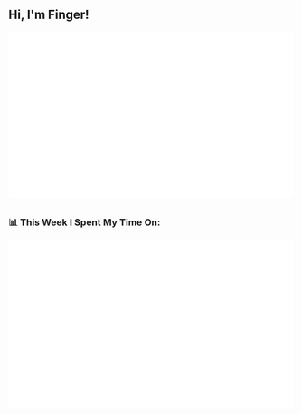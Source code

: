 <h2> Hi, I'm Finger!</h2>

<img align="right" src="https://raw.githubusercontent.com/spianmo/github-stats/master/generated/overview.svg#gh-light-mode-only">

<!-- <img align="right" height="160em" src="https://github-readme-stats-eight-theta.vercel.app/api/top-langs/?username=spianmo&layout=compact&langs_count=8&theme=algolia"/>	 -->
	
```go
package main

type Me struct {
	Name   string
	Job    string
	Code   string
	Skills string
}

func main() {
	me := &Me{
		Name:   "Finger",
		Job:    "Client-side Engineer",
		Code:   "Java, Kotlin, C#, Rust and C++ and Others",
		Skills: "Android, Security, Cross-platform client, NLP, CV, ASR ^o^",
	}
	_ = me
}
```


<h3>📊 This Week I Spent My Time On:</h3>
<img align='right' src="https://raw.githubusercontent.com/spianmo/github-stats/master/generated/languages.svg#gh-light-mode-only">

<!--START_SECTION:waka-->

```txt
Python                 4 hrs 19 mins   ████████████▓░░░░░░░░░░░░   50.41 %
Kotlin                 2 hrs 6 mins    ██████░░░░░░░░░░░░░░░░░░░   24.51 %
Groovy                 21 mins         █░░░░░░░░░░░░░░░░░░░░░░░░   04.23 %
YAML                   19 mins         █░░░░░░░░░░░░░░░░░░░░░░░░   03.73 %
GitIgnore file         14 mins         ▓░░░░░░░░░░░░░░░░░░░░░░░░   02.91 %
```

<!--END_SECTION:waka-->
